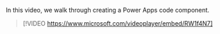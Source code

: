 In this video, we walk through creating a Power Apps code component.

> [!VIDEO https://www.microsoft.com/videoplayer/embed/RW1f4N7]
